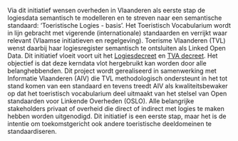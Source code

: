 Via dit initiatief wensen overheden in Vlaanderen als eerste stap de logiesdata semantisch te modelleren en te 
streven naar een semantische standaard: ‘Toeristische Logies - basis’. 
Het Toeristisch Vocabularium wordt in lijn gebracht met vigerende (internationale) standaarden en verrijkt 
waar relevant (Vlaamse initiatieven en regelgeving).
Toerisme Vlaanderen (TVL) wenst daarbij haar logiesregister semantisch te ontsluiten als Linked Open Data. 
Dit initiatief vloeit voort uit het [Logiesdecreet](https://www.toerismevlaanderen.be/logiesdecreet) en 
[TVA decreet](https://www.toerismevlaanderen.be/toerismevoorallen). Het objectief is dat deze kerndata vlot 
hergebruikt kan worden door alle belanghebbenden.
Dit project wordt gerealiseerd in samenwerking met Informatie Vlaanderen (AIV) die 
TVL methodologisch ondersteunt in het tot stand komen van een standaard en tevens treedt AIV als kwaliteitsbewaker 
op dat het toeristisch vocabularium deel uitmaakt van het stelsel van Open standaarden voor Linkende Overheden (OSLO). 
Alle belangrijke stakeholders privaat of overheid die direct of indirect met logies te maken hebben worden uitgenodigd. 
Dit initiatief is een eerste stap, maar het is de intentie om toekomstgericht ook andere toeristische deeldomeinen te 
standaardiseren.
